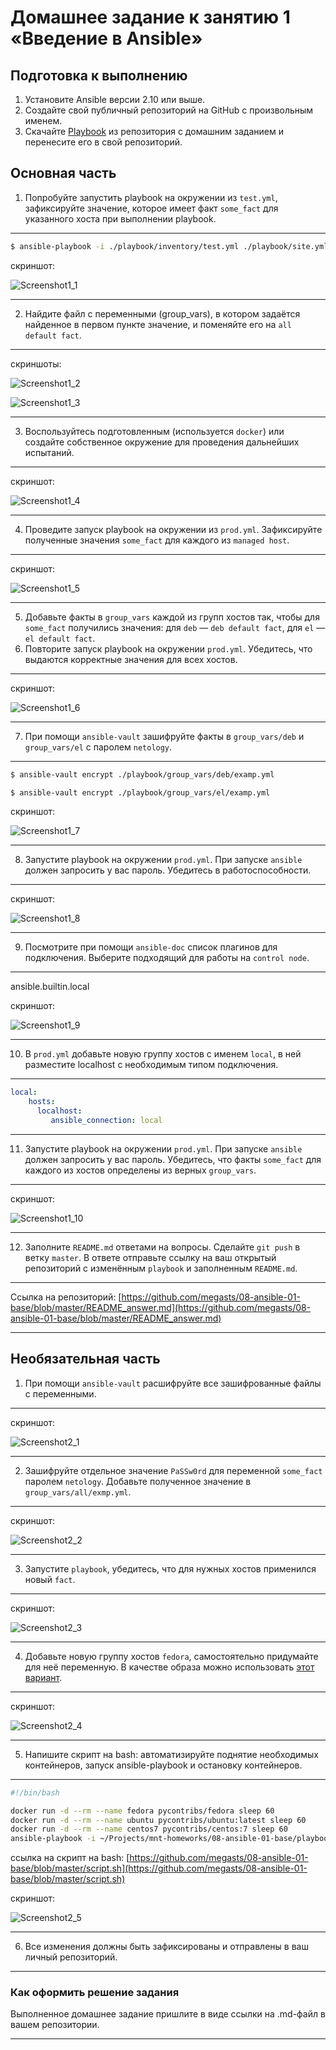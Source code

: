 # Домашнее задание к занятию 1 «Введение в Ansible»

## Подготовка к выполнению

1. Установите Ansible версии 2.10 или выше.
2. Создайте свой публичный репозиторий на GitHub с произвольным именем.
3. Скачайте [Playbook](./playbook/) из репозитория с домашним заданием и перенесите его в свой репозиторий.

## Основная часть

1. Попробуйте запустить playbook на окружении из `test.yml`, зафиксируйте значение, которое имеет факт `some_fact` для указанного хоста при выполнении playbook.

----

```bash
$ ansible-playbook -i ./playbook/inventory/test.yml ./playbook/site.yml
```

скриншот:

![Screenshot1_1](https://github.com/megasts/08-ansible-01-base/blob/master/img/Screenshot1_1.png)

----

2. Найдите файл с переменными (group_vars), в котором задаётся найденное в первом пункте значение, и поменяйте его на `all default fact`.

----

скриншоты:

![Screenshot1_2](https://github.com/megasts/08-ansible-01-base/blob/master/img/Screenshot1_2.png)

![Screenshot1_3](https://github.com/megasts/08-ansible-01-base/blob/master/img/Screenshot1_3.png)

----

3. Воспользуйтесь подготовленным (используется `docker`) или создайте собственное окружение для проведения дальнейших испытаний.

----

скриншот:

![Screenshot1_4](https://github.com/megasts/08-ansible-01-base/blob/master/img/Screenshot1_4.png)

----

4. Проведите запуск playbook на окружении из `prod.yml`. Зафиксируйте полученные значения `some_fact` для каждого из `managed host`.

----

скриншот:

![Screenshot1_5](https://github.com/megasts/08-ansible-01-base/blob/master/img/Screenshot1_5.png)

----

5. Добавьте факты в `group_vars` каждой из групп хостов так, чтобы для `some_fact` получились значения: для `deb` — `deb default fact`, для `el` — `el default fact`.
6.  Повторите запуск playbook на окружении `prod.yml`. Убедитесь, что выдаются корректные значения для всех хостов.

----

скриншот:

![Screenshot1_6](https://github.com/megasts/08-ansible-01-base/blob/master/img/Screenshot1_6.png)

----

7. При помощи `ansible-vault` зашифруйте факты в `group_vars/deb` и `group_vars/el` с паролем `netology`.

----

```bash
$ ansible-vault encrypt ./playbook/group_vars/deb/examp.yml 

$ ansible-vault encrypt ./playbook/group_vars/el/examp.yml
```

скриншот:

![Screenshot1_7](https://github.com/megasts/08-ansible-01-base/blob/master/img/Screenshot1_7.png)

----

8. Запустите playbook на окружении `prod.yml`. При запуске `ansible` должен запросить у вас пароль. Убедитесь в работоспособности.

----

скриншот:

![Screenshot1_8](https://github.com/megasts/08-ansible-01-base/blob/master/img/Screenshot1_8.png)

----

9. Посмотрите при помощи `ansible-doc` список плагинов для подключения. Выберите подходящий для работы на `control node`.

----
ansible.builtin.local

скриншот:

![Screenshot1_9](https://github.com/megasts/08-ansible-01-base/blob/master/img/Screenshot1_9.png)

----

10. В `prod.yml` добавьте новую группу хостов с именем  `local`, в ней разместите localhost с необходимым типом подключения.

----

```yml
local:
    hosts:
      localhost:
         ansible_connection: local
```

----

11. Запустите playbook на окружении `prod.yml`. При запуске `ansible` должен запросить у вас пароль. Убедитесь, что факты `some_fact` для каждого из хостов определены из верных `group_vars`.

----

скриншот:

![Screenshot1_10](https://github.com/megasts/08-ansible-01-base/blob/master/img/Screenshot1_10.png)

----

12. Заполните `README.md` ответами на вопросы. Сделайте `git push` в ветку `master`. В ответе отправьте ссылку на ваш открытый репозиторий с изменённым `playbook` и заполненным `README.md`.

----

Ссылка на репозиторий: [https://github.com/megasts/08-ansible-01-base/blob/master/README_answer.md](https://github.com/megasts/08-ansible-01-base/blob/master/README_answer.md)

----

## Необязательная часть

1. При помощи `ansible-vault` расшифруйте все зашифрованные файлы с переменными.

----

скриншот:

![Screenshot2_1](https://github.com/megasts/08-ansible-01-base/blob/master/img/Screenshot2_1.png)

----

2. Зашифруйте отдельное значение `PaSSw0rd` для переменной `some_fact` паролем `netology`. Добавьте полученное значение в `group_vars/all/exmp.yml`.

----

скриншот:

![Screenshot2_2](https://github.com/megasts/08-ansible-01-base/blob/master/img/Screenshot2_2.png)

----

3. Запустите `playbook`, убедитесь, что для нужных хостов применился новый `fact`.

----

скриншот:

![Screenshot2_3](https://github.com/megasts/08-ansible-01-base/blob/master/img/Screenshot2_3.png)

----

4. Добавьте новую группу хостов `fedora`, самостоятельно придумайте для неё переменную. В качестве образа можно использовать [этот вариант](https://hub.docker.com/r/pycontribs/fedora).

----

скриншот:

![Screenshot2_4](https://github.com/megasts/08-ansible-01-base/blob/master/img/Screenshot2_4.png)

----

5. Напишите скрипт на bash: автоматизируйте поднятие необходимых контейнеров, запуск ansible-playbook и остановку контейнеров.

----

```bash
#!/bin/bash

docker run -d --rm --name fedora pycontribs/fedora sleep 60
docker run -d --rm --name ubuntu pycontribs/ubuntu:latest sleep 60
docker run -d --rm --name centos7 pycontribs/centos:7 sleep 60
ansible-playbook -i ~/Projects/mnt-homeworks/08-ansible-01-base/playbook/inventory/prod.yml ~/Projects/mnt-homeworks/08-ansible-01-base/playbook/site.yml --ask-vault-pass
```

ссылка на скрипт на bash: [https://github.com/megasts/08-ansible-01-base/blob/master/script.sh](https://github.com/megasts/08-ansible-01-base/blob/master/script.sh)

скриншот:

![Screenshot2_5](https://github.com/megasts/08-ansible-01-base/blob/master/img/Screenshot2_5.png)

----

6. Все изменения должны быть зафиксированы и отправлены в ваш личный репозиторий.

---

### Как оформить решение задания

Выполненное домашнее задание пришлите в виде ссылки на .md-файл в вашем репозитории.

---

